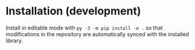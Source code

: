 # Installation (development)

Install in editable mode with `py -3 -m pip install -e .` so that
modifications in the repository are automatically synced with the
installed library.
